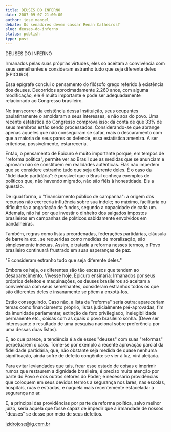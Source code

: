 ```yaml
---
title: DEUSES DO INFERNO
date: 2007-09-07 21:00:00
author: jose.manoel
debate: Os senadores devem cassar Renan Calheiros?
slug: deuses-do-inferno
status: publish 
type: post
---
```


DEUSES DO INFERNO   

  

Irmanados pelas suas próprias virtudes, eles só aceitam a convivência com seus semelhantes e consideram estranho tudo que seja diferente deles (EPICURO).   

  

Essa epígrafe conclui o pensamento do filósofo grego referido à existência dos deuses. Decorridos aproximadamente 2.260 anos, com alguma modificação, ele é muito importante e pode ser adequadamente relacionado ao Congresso brasileiro.   

No transcorrer da existência dessa Instituição, seus ocupantes paulatinamente o amoldaram a seus interesses, e não aos do povo. Uma recente estatística do Congresso comprova isso: dá conta de que 33% de seus membros estão sendo processados. Considerando-se que abrange apenas aqueles que não conseguiram se safar, mais o descaramento com que a maioria de seus pares os defende, essa estatística ameniza. A ser criteriosa, possivelmente, estarreceria.  

Então, o pensamento de Epicuro é muito importante porque, em tempos de "reforma política", permite ver ao Brasil que as medidas que se anunciam e aprovam não se constituem em realidades autênticas. Elas não impedem que se considere estranho tudo que seja diferente deles. É o caso da "fidelidade partidária": é possível que o Brasil conheça exemplos de políticos que, não havendo migrado, não são fiéis à honestidade. Eis a questão.  

De igual forma, o "financiamento público de campanha": a origem dos recursos não exerceria influência sobre sua índole; no máximo, facilitaria ou dificultaria a angariação de fundos, segundo a capacidade de cada um. Ademais, não há por que investir o dinheiro dos salgados impostos brasileiros em campanhas de políticos sabidamente envolvidos em bandalheiras.   

Também, regras como listas preordenadas, federações partidárias, cláusula de barreira etc., se requeridas como medidas de moralização, são simplesmente inócuas. Assim, e tratada a reforma nesses termos, o Povo brasileiro continuará frustrado em suas esperanças de paz.  

"E consideram estranho tudo que seja diferente deles."   

Embora os haja, os diferentes são tão escassos que tendem ao desaparecimento. Vivesse hoje, Epicuro ensinaria: Irmanados por seus próprios defeitos e maquinações, os deuses brasileiros só aceitam a convivência com seus semelhantes, consideram estranhos todos os que são diferentes deles e insanamente se põem a enxotá-los.  

Estão conseguindo. Caso não, a lista da "reforma" seria outra: apareceriam temas como financiamento próprio, listas judicialmente pré-aprovadas, fim da imunidade parlamentar, extinção de foro privilegiado, inelegibilidade permanente etc., coisas com as quais o povo brasileiro sonha. (Deve ser interessante o resultado de uma pesquisa nacional sobre preferência por uma dessas duas listas).  

E, ao que parece, a tendência é a de esses "deuses" com suas "reformas" perpetuarem o caos. Tome-se por exemplo a recente aprovação parcial da fidelidade partidária, que, não obstante seja medida de quase nenhuma significação, ainda sofre de defeito congênito: se vier à luz, virá aleijada.  

Para evitar leviandades que tais, frear esse estado de coisas e imprimir rumos que restaurem a dignidade brasileira, é preciso muita atenção por parte do Povo e dos outros setores do Poder; é necessário providências que coloquem em seus devidos termos a segurança nos lares, nas escolas, hospitais, ruas e estradas, e naquela mais recentemente esfacelada: a segurança no ar.  

E, a principal das providências por parte da reforma política, salvo melhor juízo, seria aquela que fosse capaz de impedir que a irmandade de nossos "deuses" se desse por meio de seus defeitos.   

  

izidrojose@ig.com.br
